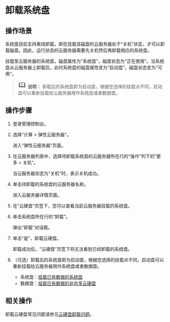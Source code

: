 # 卸载系统盘<a name="evs_01_0003"></a>

## 操作场景<a name="section21771672164455"></a>

系统盘目前支持离线卸载，即在挂载该磁盘的云服务器处于“关机”状态，才可以卸载磁盘。因此，运行状态的云服务器需要先关机然后再卸载相应的系统盘。

挂载至云服务器的系统盘，磁盘属性为“系统盘”，磁盘状态为“正在使用”。当系统盘从云服务器上卸载后，此时系统盘的磁盘属性变为“启动盘”，磁盘状态变为“可用”。

>![](public_sys-resources/icon-note.gif) **说明：** 
>卸载后的系统盘即为启动盘，根据您选择的挂载点不同，启动盘可以重新挂载给云服务器用作系统盘或者数据盘。

## 操作步骤<a name="section58976207172837"></a>

1.  登录管理控制台。
2.  选择“计算 \> 弹性云服务器”。

    进入“弹性云服务器“页面。

3.  在云服务器列表中，选择待卸载系统盘的云服务器所在行的“操作”列下的“更多 \> 关机”。

    当云服务器状态为“关机”时，表示关机成功。

4.  单击待卸载的系统盘的云服务器名称。

    进入云服务器详情页面。

5.  在“云硬盘”页签下，您可以查看当前云服务器挂载的系统盘。
6.  单击系统盘所在行的“卸载”。

    弹出“卸载”对话框。

7.  单击“是”，卸载云硬盘。

    卸载成功后，“云硬盘”页签下将无法看到已经卸载的系统盘。

8.  （可选）卸载后的系统盘即为启动盘，根据您选择的挂载点不同，启动盘可以重新挂载给云服务器用作系统盘或者数据盘。
    -   系统盘：[挂载已有数据的系统盘](挂载已有数据的系统盘.md)
    -   数据盘：[挂载已有数据的非共享云硬盘](挂载已有数据的非共享云硬盘.md)


## 相关操作<a name="section1980071942010"></a>

卸载云硬盘常见问题请参见[云硬盘卸载问题](https://support.huaweicloud.com/evs_faq/evs_01_0079.html)。

